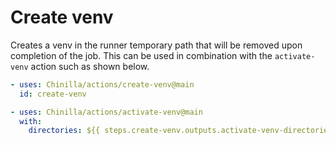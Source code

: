 # Create venv

Creates a venv in the runner temporary path that will be removed upon completion of the job.
This can be used in combination with the `activate-venv` action such as shown below.

```yaml
- uses: Chinilla/actions/create-venv@main
  id: create-venv

- uses: Chinilla/actions/activate-venv@main
  with:
    directories: ${{ steps.create-venv.outputs.activate-venv-directories }}
```
